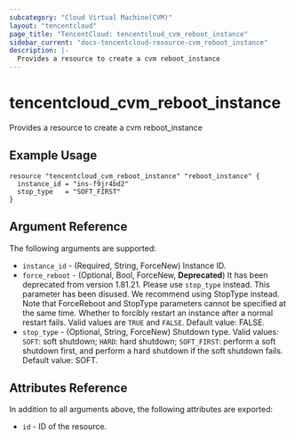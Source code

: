 ```yaml
---
subcategory: "Cloud Virtual Machine(CVM)"
layout: "tencentcloud"
page_title: "TencentCloud: tencentcloud_cvm_reboot_instance"
sidebar_current: "docs-tencentcloud-resource-cvm_reboot_instance"
description: |-
  Provides a resource to create a cvm reboot_instance
---
```


# tencentcloud_cvm_reboot_instance

Provides a resource to create a cvm reboot_instance

## Example Usage

```hcl
resource "tencentcloud_cvm_reboot_instance" "reboot_instance" {
  instance_id = "ins-f9jr4bd2"
  stop_type   = "SOFT_FIRST"
}
```

## Argument Reference

The following arguments are supported:

* `instance_id` - (Required, String, ForceNew) Instance ID.
* `force_reboot` - (Optional, Bool, ForceNew, **Deprecated**) It has been deprecated from version 1.81.21. Please use `stop_type` instead. This parameter has been disused. We recommend using StopType instead. Note that ForceReboot and StopType parameters cannot be specified at the same time. Whether to forcibly restart an instance after a normal restart fails. Valid values are `TRUE` and `FALSE`. Default value: FALSE.
* `stop_type` - (Optional, String, ForceNew) Shutdown type. Valid values: `SOFT`: soft shutdown; `HARD`: hard shutdown; `SOFT_FIRST`: perform a soft shutdown first, and perform a hard shutdown if the soft shutdown fails. Default value: SOFT.

## Attributes Reference

In addition to all arguments above, the following attributes are exported:

* `id` - ID of the resource.




